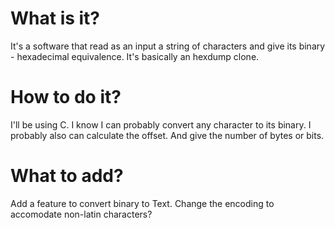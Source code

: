 # What is it?

It's a software that read as an input a string of characters and give its binary - hexadecimal equivalence. It's basically an hexdump clone.

# How to do it?

I'll be using C.
I know I can probably convert any character to its binary.
I probably also can calculate the offset. And give the number of bytes or bits.

# What to add?

Add a feature to convert binary to Text.
Change the encoding to accomodate non-latin characters?
